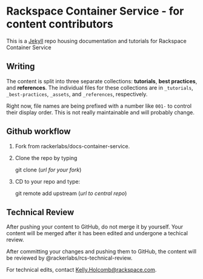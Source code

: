 # Rackspace Container Service - for content contributors

This is a [Jekyll](http://jekyllrb.com/) repo housing documentation and tutorials for Rackspace Container Service


## Writing

The content is split into three separate collections: **tutorials**, **best practices**, and **references**. The individual files for these collections are in `_tutorials`, `_best-practices`, `_assets`, and `_references`, respectively.

Right now, file names are being prefixed with a number like `001-` to control their display order. This is not really maintainable and will probably change.

## Github workflow

1. Fork from rackerlabs/docs-container-service.
2. Clone the repo by typing

    git clone (*url for your fork*)

3. CD to your repo and type:

    git remote add upstream (*url to central repo*)
    	 

## Technical Review

After pushing your content to GitHub, do not merge it by yourself. Your content will be merged after it has been edited and undergone a techical review.

After committing your changes and pushing them to GitHub, the content will be reviewed by @rackerlabs/rcs-technical-review.

For technical edits, contact Kelly.Holcomb@rackspace.com.
